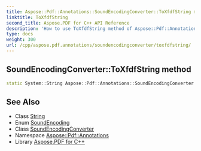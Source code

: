 ```yaml
---
title: Aspose::Pdf::Annotations::SoundEncodingConverter::ToXfdfString method
linktitle: ToXfdfString
second_title: Aspose.PDF for C++ API Reference
description: 'How to use ToXfdfString method of Aspose::Pdf::Annotations::SoundEncodingConverter class in C++.'
type: docs
weight: 300
url: /cpp/aspose.pdf.annotations/soundencodingconverter/toxfdfstring/
---
```

## SoundEncodingConverter::ToXfdfString method




```cpp
static System::String Aspose::Pdf::Annotations::SoundEncodingConverter::ToXfdfString(SoundEncoding value)
```

## See Also

* Class [String](../../../system/string/)
* Enum [SoundEncoding](../../soundencoding/)
* Class [SoundEncodingConverter](../)
* Namespace [Aspose::Pdf::Annotations](../../)
* Library [Aspose.PDF for C++](../../../)
